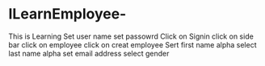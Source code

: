 # ILearnEmployee-
This is Learning 
Set user name 
set passowrd 
Click on Signin 
click on side bar
click on employee
click on creat employee
Sert first name alpha
select last name alpha
set email address
select gender

